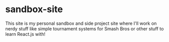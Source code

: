 # sandbox-site

This site is my personal sandbox and side project site where I'll work on nerdy stuff like simple tournament systems for Smash Bros or other stuff to learn React.js with!

